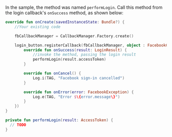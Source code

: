 In the sample, the method was named `performLogin`. Call this method from the login callback's `onSuccess` method, as shown below:

```kotlin
override fun onCreate(savedInstanceState: Bundle?) {
    //Your existing code

    fbCallbackManager = CallbackManager.Factory.create()

    login_button.registerCallback(fbCallbackManager, object : FacebookCallback<LoginResult> {
        override fun onSuccess(result: LoginResult) {
            //invoke the method, passing the login result
            performLogin(result.accessToken)
        }

        override fun onCancel() {
            Log.i(TAG, "Facebook sign-in cancelled")
        }

        override fun onError(error: FacebookException) {
            Log.e(TAG, "Error $\{error.message\}")
        }
    })
}

private fun performLogin(result: AccessToken) {
  // TODO
}
```